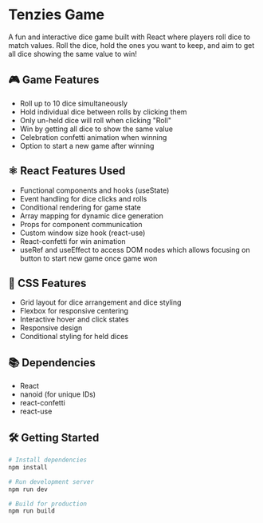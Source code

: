 # Tenzies Game

A fun and interactive dice game built with React where players roll dice to match values. Roll the dice, hold the ones you want to keep, and aim to get all dice showing the same value to win!

## 🎮 Game Features
- Roll up to 10 dice simultaneously
- Hold individual dice between rolls by clicking them
- Only un-held dice will roll when clicking "Roll"
- Win by getting all dice to show the same value
- Celebration confetti animation when winning
- Option to start a new game after winning

## ⚛️ React Features Used
- Functional components and hooks (useState)
- Event handling for dice clicks and rolls
- Conditional rendering for game state
- Array mapping for dynamic dice generation
- Props for component communication
- Custom window size hook (react-use)
- React-confetti for win animation
- useRef and useEffect to access DOM nodes which allows focusing on button to start new game once game won

## 🎨 CSS Features
- Grid layout for dice arrangement and dice styling
- Flexbox for responsive centering
- Interactive hover and click states
- Responsive design
- Conditional styling for held dices

## 📚 Dependencies
- React
- nanoid (for unique IDs)
- react-confetti
- react-use

## 🛠️ Getting Started
```bash
# Install dependencies
npm install

# Run development server
npm run dev

# Build for production
npm run build
